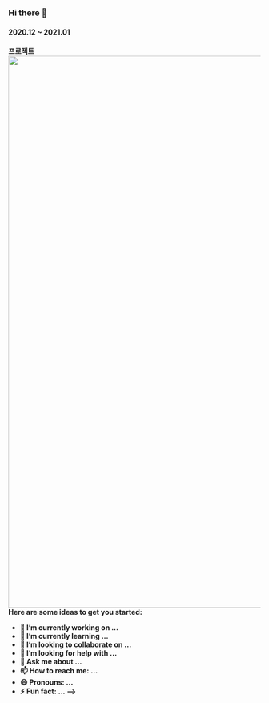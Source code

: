 ### Hi there 👋

<h4>2020.12 ~ 2021.01<h4>
 프로젝트 
<img src="https://user-images.githubusercontent.com/69497845/104979311-5464c480-5a47-11eb-9d46-6a809e86845f.png" height="1100")
<!-- 
**jiunlee-hub/jiunlee-hub** is a ✨ _special_ ✨ repository because its `README.md` (this file) appears on your GitHub profile.

Here are some ideas to get you started:

- 🔭 I’m currently working on ...
- 🌱 I’m currently learning ...
- 👯 I’m looking to collaborate on ...
- 🤔 I’m looking for help with ...
- 💬 Ask me about ...
- 📫 How to reach me: ...
- 😄 Pronouns: ...
- ⚡ Fun fact: ...
-->
